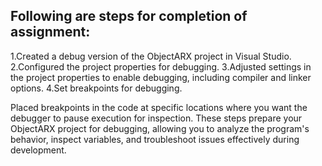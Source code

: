 ## Following are steps for completion of assignment:
1.Created a debug version of the ObjectARX project in Visual Studio.
2.Configured the project properties for debugging.
3.Adjusted settings in the project properties to enable debugging, including compiler and linker options.
4.Set breakpoints for debugging.

Placed breakpoints in the code at specific locations where you want the debugger to pause execution for inspection.
These steps prepare your ObjectARX project for debugging, allowing you to analyze the program's behavior,
inspect variables, and troubleshoot issues effectively during development.






